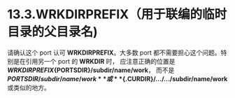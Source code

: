 # 13.3.WRKDIRPREFIX（用于联编的临时目录的父目录名)

请确认这个 port 认可 **WRKDIRPREFIX**。大多数 port 都不需要担心这个问题。特别是在引用另一个 port 的 **WRKDIR** 时， 应注意正确的位置是 **${WRKDIRPREFIX}${PORTSDIR}/subdir/name/work**， 而不是 **${PORTSDIR}/subdir/name/work** 或 **${.CURDIR}/.../.../subdir/name/work** 或类似的地方。
